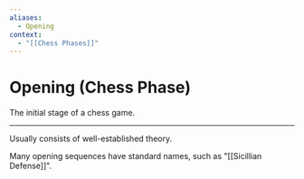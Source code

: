 ```yaml
---
aliases:
  - Opening
context:
  - "[[Chess Phases]]"
---
```


# Opening (Chess Phase)

The initial stage of a chess game.

---

Usually consists of well-established theory.

Many opening sequences have standard names, such as "[[Sicillian Defense]]".
